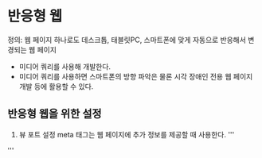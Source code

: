 # 반응형 웹 
정의: 웹 페이지 하나로도 데스크톱, 태블릿PC, 스마트폰에 맞게 자동으로 반응해서 변경되는 웹 페이지
- 미디어 쿼리를 사용해 개발한다.
- 미디어 쿼리를 사용하면 스마트폰의 방향 파악은 물론 시각 장애인 전용 웹 페이지 개발 등에 활용할 수 있다.

## 반응형 웹을 위한 설정
1. 뷰 포트 설정
meta 태그는 웹 페이지에 추가 정보를 제공할 때 사용한다.
'''

<meta name="title" content="ITCookvook HTML5 프로그래밍을 위한 페이지">
<meta name="description" content="meta 태그의 title 속성과 description 속성입니다.">

'''

